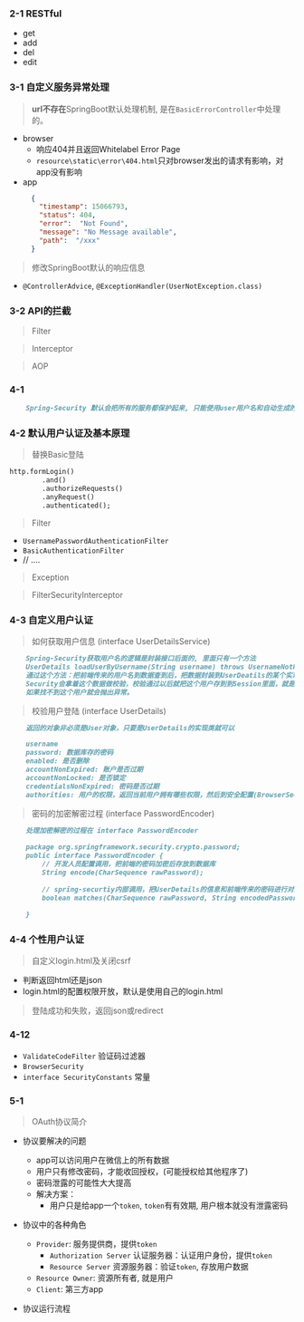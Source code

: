 ### 2-1 RESTful

- get
- add
- del
- edit

### 3-1 自定义服务异常处理

> **url不存在**SpringBoot默认处理机制, 是在`BasicErrorController`中处理的。

- browser
    - 响应404并且返回Whitelabel Error Page 
    - `resource\static\error\404.html`只对browser发出的请求有影响，对app没有影响
- app 
    ```json
      {
        "timestamp": 15066793,
        "status": 404,
        "error":  "Not Found",
        "message": "No Message available",
        "path":  "/xxx"
      }
    ```
    
> 修改SpringBoot默认的响应信息

- `@ControllerAdvice`, `@ExceptionHandler(UserNotException.class)`


### 3-2 API的拦截

> Filter

> Interceptor

> AOP

### 4-1 

```markdown
    Spring-Security 默认会把所有的服务都保护起来, 只能使用user用户名和自动生成的密码登陆
```

### 4-2 默认用户认证及基本原理

> 替换Basic登陆

```markdown
http.formLogin()
        .and()
        .authorizeRequests()
        .anyRequest()
        .authenticated();
```

> Filter

- `UsernamePasswordAuthenticationFilter`
- `BasicAuthenticationFilter`
- // ....

> Exception


> FilterSecurityInterceptor

### 4-3 自定义用户认证

> 如何获取用户信息 (interface UserDetailsService)

```markdown
    Spring-Security获取用户名的逻辑是封装接口后面的, 里面只有一个方法
    UserDetails loadUserByUsername(String username) throws UsernameNotFoundException
    通过这个方法：把前端传来的用户名到数据查到后，把数据封装到UserDeatils的某个实现类，并且返回。
    Security会拿着这个数据做校验，校验通过以后就把这个用户存到到Session里面，就是登陆成功了。
    如果找不到这个用户就会抛出异常。
```

> 校验用户登陆 (interface UserDetails)     

```markdown
    返回的对象非必须是User对象，只要是UserDetails的实现类就可以

    username
    password: 数据库存的密码
    enabled: 是否删除
    accountNonExpired: 账户是否过期
    accountNonLocked: 是否锁定
    credentialsNonExpired: 密码是否过期
    authorities: 用户的权限，返回当前用户拥有哪些权限，然后到安全配置(BrowserSecurityConfig)里面去验证用户的权限，
```

> 密码的加密解密过程 (interface PasswordEncoder)

```markdown
    处理加密解密的过程在 interface PasswordEncoder
    
    package org.springframework.security.crypto.password;
    public interface PasswordEncoder {
        // 开发人员配置调用，把前端的密码加密后存放到数据库
    	String encode(CharSequence rawPassword);
    
        // spring-securtiy内部调用，把UserDetails的信息和前端传来的密码进行对比
    	boolean matches(CharSequence rawPassword, String encodedPassword);
    
    }
```

### 4-4 个性用户认证

> 自定义login.html及关闭csrf

- 判断返回html还是json
- login.html的配置权限开放，默认是使用自己的login.html

> 登陆成功和失败，返回json或redirect





### 4-12
    
- `ValidateCodeFilter` 验证码过滤器
- `BrowserSecurity`    
- `interface SecurityConstants` 常量

### 5-1

> OAuth协议简介
    
- 协议要解决的问题
    - app可以访问用户在微信上的所有数据
    - 用户只有修改密码，才能收回授权，(可能授权给其他程序了)
    - 密码泄露的可能性大大提高
    - 解决方案：
        - 用户只是给app一个`token`, `token`有有效期, 用户根本就没有泄露密码

- 协议中的各种角色
    - `Provider`: 服务提供商，提供`token`
        - `Authorization Server` 认证服务器：认证用户身份，提供`token`
        - `Resource Server` 资源服务器：验证`token`, 存放用户数据
    - `Resource Owner`: 资源所有者, 就是用户
    - `Client`: 第三方app

- 协议运行流程    
     